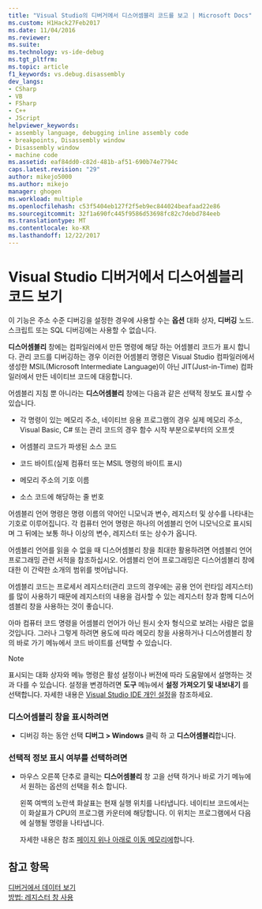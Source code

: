 ```yaml
---
title: "Visual Studio의 디버거에서 디스어셈블리 코드를 보고 | Microsoft Docs"
ms.custom: H1Hack27Feb2017
ms.date: 11/04/2016
ms.reviewer: 
ms.suite: 
ms.technology: vs-ide-debug
ms.tgt_pltfrm: 
ms.topic: article
f1_keywords: vs.debug.disassembly
dev_langs:
- CSharp
- VB
- FSharp
- C++
- JScript
helpviewer_keywords:
- assembly language, debugging inline assembly code
- breakpoints, Disassembly window
- Disassembly window
- machine code
ms.assetid: eaf84dd0-c82d-481b-af51-690b74e7794c
caps.latest.revision: "29"
author: mikejo5000
ms.author: mikejo
manager: ghogen
ms.workload: multiple
ms.openlocfilehash: c53f5404eb127f2f5eb9ec844024beafaad22e86
ms.sourcegitcommit: 32f1a690fc445f9586d53698fc82c7debd784eeb
ms.translationtype: MT
ms.contentlocale: ko-KR
ms.lasthandoff: 12/22/2017
---
```

# <a name="view-disassembly-code-in-the-visual-studio-debugger"></a>Visual Studio 디버거에서 디스어셈블리 코드 보기
이 기능은 주소 수준 디버깅을 설정한 경우에 사용할 수는 **옵션** 대화 상자, **디버깅** 노드. 스크립트 또는 SQL 디버깅에는 사용할 수 없습니다.  
  
 **디스어셈블리** 창에는 컴파일러에서 만든 명령에 해당 하는 어셈블리 코드가 표시 합니다. 관리 코드를 디버깅하는 경우 이러한 어셈블리 명령은 Visual Studio 컴파일러에서 생성한 MSIL(Microsoft Intermediate Language)이 아닌 JIT(Just-in-Time) 컴파일러에서 만든 네이티브 코드에 대응합니다.  
  
 어셈블리 지침 뿐 아니라는 **디스어셈블리** 창에는 다음과 같은 선택적 정보도 표시할 수 있습니다.  
  
-   각 명령이 있는 메모리 주소, 네이티브 응용 프로그램의 경우 실제 메모리 주소, Visual Basic, C# 또는 관리 코드의 경우 함수 시작 부분으로부터의 오프셋  
  
-   어셈블리 코드가 파생된 소스 코드  
  
-   코드 바이트(실제 컴퓨터 또는 MSIL 명령의 바이트 표시)  
  
-   메모리 주소의 기호 이름  
  
-   소스 코드에 해당하는 줄 번호  
  
 어셈블리 언어 명령은 명령 이름의 약어인 니모닉과 변수, 레지스터 및 상수를 나타내는 기호로 이루어집니다. 각 컴퓨터 언어 명령은 하나의 어셈블리 언어 니모닉으로 표시되며 그 뒤에는 보통 하나 이상의 변수, 레지스터 또는 상수가 옵니다.  
  
 어셈블리 언어를 읽을 수 없을 때 디스어셈블리 창을 최대한 활용하려면 어셈블리 언어 프로그래밍 관련 서적을 참조하십시오. 어셈블리 언어 프로그래밍은 디스어셈블리 창에 대한 이 간략한 소개의 범위를 벗어납니다.  
  
 어셈블리 코드는 프로세서 레지스터(관리 코드의 경우에는 공용 언어 런타임 레지스터)를 많이 사용하기 때문에 레지스터의 내용을 검사할 수 있는 레지스터 창과 함께 디스어셈블리 창을 사용하는 것이 좋습니다.  
  
 아마 컴퓨터 코드 명령을 어셈블리 언어가 아닌 원시 숫자 형식으로 보려는 사람은 없을 것입니다. 그러나 그렇게 하려면 용도에 따라 메모리 창을 사용하거나 디스어셈블리 창의 바로 가기 메뉴에서 코드 바이트를 선택할 수 있습니다.  
  
> [!NOTE]
>  표시되는 대화 상자와 메뉴 명령은 활성 설정이나 버전에 따라 도움말에서 설명하는 것과 다를 수 있습니다. 설정을 변경하려면 **도구** 메뉴에서 **설정 가져오기 및 내보내기** 를 선택합니다. 자세한 내용은 [Visual Studio IDE 개인 설정](../ide/personalizing-the-visual-studio-ide.md)을 참조하세요.  
  
### <a name="to-display-the-disassembly-window"></a>디스어셈블리 창을 표시하려면  
  
-   디버깅 하는 동안 선택 **디버그 > Windows** 클릭 하 고 **디스어셈블리**합니다.
  
### <a name="to-turn-optional-information-on-or-off"></a>선택적 정보 표시 여부를 선택하려면  
  
-   마우스 오른쪽 단추로 클릭는 **디스어셈블리** 창 고을 선택 하거나 바로 가기 메뉴에서 원하는 옵션의 선택을 취소 합니다.  
  
     왼쪽 여백의 노란색 화살표는 현재 실행 위치를 나타냅니다. 네이티브 코드에서는 이 화살표가 CPU의 프로그램 카운터에 해당합니다. 이 위치는 프로그램에서 다음에 실행될 명령을 나타냅니다.  
  
     자세한 내용은 참조 [페이지 위나 아래로 이동 메모리에](../debugger/how-to-page-up-or-down-in-memory.md)합니다.  
  
## <a name="see-also"></a>참고 항목  
 [디버거에서 데이터 보기](../debugger/viewing-data-in-the-debugger.md)   
 [방법: 레지스터 창 사용](../debugger/how-to-use-the-registers-window.md)